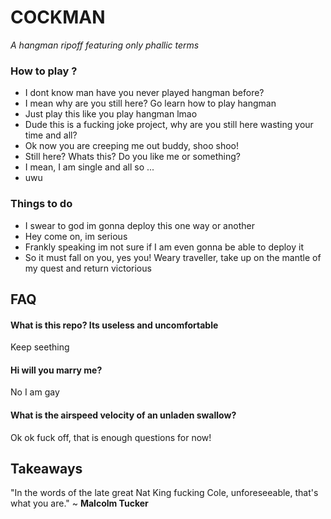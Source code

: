 # COCKMAN
*A hangman ripoff featuring only phallic terms* 

### How to play ?

* I dont know man have you never played hangman before?
* I mean why are you still here? Go learn how to play hangman
* Just play this like you play hangman lmao
* Dude this is a fucking joke project, why are you still here wasting your time and all?
* Ok now you are creeping me out buddy, shoo shoo!
* Still here? Whats this? Do you like me or something?
* I mean, I am single and all so ...
* uwu

### Things to do
* I swear to god im gonna deploy this one way or another
* Hey come on, im serious
* Frankly speaking im not sure if I am even gonna be able to deploy it
* So it must fall on you, yes you! Weary traveller, take up on the mantle of my quest and return victorious

## FAQ
#### What is this repo? Its useless and uncomfortable
Keep seething

#### Hi will you marry me?
No I am gay

#### What is the airspeed velocity of an unladen swallow?
Ok ok fuck off, that is enough questions for now!


## Takeaways
"In the words of the late great Nat King fucking Cole, unforeseeable, that's what you are." ~ **Malcolm Tucker**



